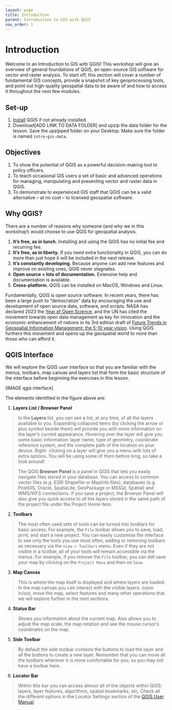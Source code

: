 ```yaml
---
layout: page
title: Introduction
parent: Introduction to GIS with QGIS
nav_order: 1
---
```


# Introduction
Welcome to an Introduction to GIS with QGIS! This workshop will give an overview of general foundations of QGIS, an open-source GIS software for vector and raster analysis. To start off, this section will cover a number of fundamental GIS concepts, provide a snapshot of key geoprocessing tools, and point out high-quality geospatial data to be aware of and how to access it throughout the next few modules. 

## Set-up
1. [Install](https://www.qgis.org/en/site/forusers/download.html) QGIS if not already installed.
2. Download[ADD LINK TO DATA FOLDER] and upzip the data folder for the lesson. Save the upzipped folder on your Desktop. Make sure the folder is named `intro-gis-data`.

## Objectives
1. To show the potential of QGIS as a powerful decision-making tool to policy officers.
2. To teach occasional GIS users a set of basic and advanced operations for managing, manipulating and presenting vector and raster data in QGIS.
3. To demonstrate to experienced GIS staff that QGIS can be a valid alternative – at no cost – to licensed geospatial software.

## Why QGIS?
There are a number of reasons why someone (and why we in this workshop!) would choose to use QGIS for geospatial analysis. 
1. **It’s free, as in lunch.** Installing and using the QGIS has no initial fee and recurring fee.
2. **It’s free, as in liberty.** If you need extra functionality in QGIS, you can do more than just hope it will be included in the next release. 
3. **It’s constantly developing.** Because anyone can add new features and improve on existing ones, QGIS never stagnates.
4. **Open source = lots of documentation.** Extensive help and documentation is available.
5. **Cross-platform.** QGIS can be installed on MacOS, Windows and Linux.

Fundamentally, QGIS is open source software. In recent years, there has been a large push to “democratize” data by encouraging the use and development of open source data, software, and scripts. NASA has declared 2023 the [Year of Open Science](https://science.nasa.gov/open-science/transform-to-open-science#:~:text=Within%20the%20TOPS%20mission%2C%20NASA,will%20shift%20the%20current%20paradigm.), and the UN has cited the movement towards open data management as key for innovation and the economic enhancement of nations in its 3rd edition draft of [Future Trends in Geospatial Information Management: the 5-10 year vision](https://ggim.un.org/documents/DRAFT_Future_Trends_report_3rd_edition.pdf). Using QGIS furthers this movement and opens up the geospatial world to more than those who can afford it. 

## QGIS Interface
We will explore the QGIS user interface so that you are familiar with the menus, toolbars, map canvas and layers list that form the basic structure of the interface before beginning the exercises in this lesson.

[IMAGE qgis interface]

The elements identified in the figure above are:
1. **Layers List / Browser Panel**
> In the **Layers** list, you can see a list, at any time, of all the layers available to you. Expanding collapsed items (by clicking the arrow 
> or plus symbol beside them) will provide you with more information on the layer’s current appearance. Hovering over the layer will give you
> some basic information: layer name, type of geometry, coordinate reference system, and the complete path of the location on your device. Right-
> clicking on a layer will give you a menu with lots of extra options. You will be using some of them before long, so take a look around!  
> 
> The QGIS **Browser Panel** is a panel in QGIS that lets you easily navigate files stored in your database. You can access to common vector
> files (e.g. ESRI Shapefile or MapInfo files), databases (e.g. PostGIS, Oracle, SpatiaLite, GeoPackage or MSSQL Spatial) and WMS/WFS 
> connections. If you save a project, the Browser Panel will also give you quick access to all the layers stored in the same path of the project
> file under the Project Home item.
2. **Toolbars**
> The most often used sets of tools can be turned into toolbars for basic access. For example, the `File` toolbar allows you to save, load,
> print, and start a new project. You can easily customize the interface to see only the tools you use most often, adding or removing toolbars as
> necessary via the `View > Toolbars` menu.
> Even if they are not visible in a toolbar, all of your tools will remain accessible via the menus. For example, if you remove the `File`
> toolbar, you can still save your map by clicking on the `Project Menu` and then on `Save`.
3. **Map Canvas**
> This is where the map itself is displayed and where layers are loaded. In the map canvas you can interact with the visible layers: zoom in/out,
> move the map, select features and many other operations that we will explore further in the next sections.
4. **Status Bar**
> Shows you information about the current map. Also allows you to adjust the map scale, the map rotation and see the mouse cursor’s coordinates
> on the map.
5. **Side Toolbar**
> By default the side toolbar contains the buttons to load the layer and all the buttons to create a new layer. Remember that you can move all
> the toolbars wherever it is more comfortable for you, so you may not have a toolbar here.
6. **Locator Bar**
> Within this bar you can access almost all of the objects within QGIS: layers, layer features, algorithms, spatial bookmarks, etc. Check all the
> different options in the Locator Settings section of the [QGIS User Manual](https://docs.qgis.org/3.22/en/docs/user_manual/index.html).






